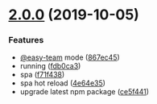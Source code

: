 # [2.0.0](https://github.com/hubcarl/egg-react-webpack-boilerplate/compare/3.6.0...2.0.0) (2019-10-05)


### Features

* [@easy-team](https://github.com/easy-team) mode ([867ec45](https://github.com/hubcarl/egg-react-webpack-boilerplate/commit/867ec45))
* running ([fdb0ca3](https://github.com/hubcarl/egg-react-webpack-boilerplate/commit/fdb0ca3))
* spa ([f71f438](https://github.com/hubcarl/egg-react-webpack-boilerplate/commit/f71f438))
* spa hot reload ([4e64e35](https://github.com/hubcarl/egg-react-webpack-boilerplate/commit/4e64e35))
* upgrade latest npm package ([ce5f441](https://github.com/hubcarl/egg-react-webpack-boilerplate/commit/ce5f441))




